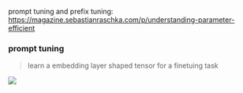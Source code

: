 

prompt tuning and prefix tuning:
https://magazine.sebastianraschka.com/p/understanding-parameter-efficient

### prompt tuning

> learn a embedding layer shaped tensor for a finetuing task


![](https://substackcdn.com/image/fetch/w_1456,c_limit,f_webp,q_auto:good,fl_progressive:steep/https%3A%2F%2Fsubstack-post-media.s3.amazonaws.com%2Fpublic%2Fimages%2F9419bfad-62d8-4a7a-b04c-02a4ba99eafd_2044x1082.png)